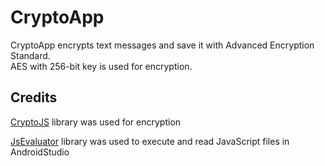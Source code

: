 <h1>CryptoApp</h1>

<p>CryptoApp encrypts text messages and save it with Advanced Encryption Standard.<br>
AES with 256-bit key is used for encryption.<p>


<h2>Credits</h2>

[CryptoJS](https://code.google.com/p/crypto-js) library was used for encryption

[JsEvaluator](https://github.com/evgenyneu/js-evaluator-for-android) library was used to execute and read JavaScript files in AndroidStudio
